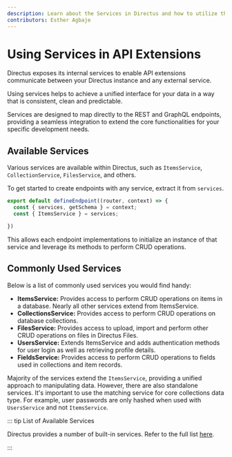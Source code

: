 ```yaml
---
description: Learn about the Services in Directus and how to utilize them when building extensions.
contributors: Esther Agbaje
---
```


# Using Services in API Extensions

Directus exposes its internal services to enable API extensions communicate between your Directus instance and any
external service.

Using services helps to achieve a unified interface for your data in a way that is consistent, clean and predictable.

Services are designed to map directly to the REST and GraphQL endpoints, providing a seamless integration to extend the
core functionalities for your specific development needs.

## Available Services

Various services are available within Directus, such as `ItemsService`, `CollectionService`, `FilesService`, and others.

To get started to create endpoints with any service, extract it from `services`.

```js
export default defineEndpoint((router, context) => {
  const { services, getSchema } = context;
  const { ItemsService } = services;

})
```

This allows each endpoint implementations to initialize an instance of that service and leverage its methods to perform
CRUD operations.

## Commonly Used Services

Below is a list of commonly used services you would find handy:

- **ItemsService:** Provides access to perform CRUD operations on items in a database. Nearly all other services extend
  from ItemsService.
- **CollectionsService:** Provides access to perform CRUD operations on database collections.
- **FilesService:** Provides access to upload, import and perform other CRUD operations on files in Directus Files.
- **UsersService:** Extends ItemsService and adds authentication methods for user login as well as retrieving profile
  details.
- **FieldsService:** Provides access to perform CRUD operations to fields used in collections and item records.

Majority of the services extend the `ItemsService`, providing a unified approach to manipulating data. However, there
are also standalone services. It's important to use the matching service for core collections data type. For example,
user passwords are only hashed when used with `UsersService` and not `ItemsService`.

::: tip List of Available Services

Directus provides a number of built-in services. Refer to the full list
[here](https://github.com/directus/directus/tree/main/api/src/services).

:::
